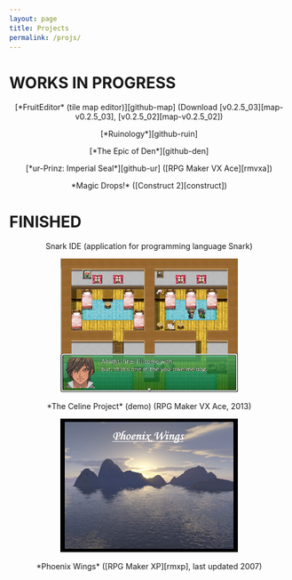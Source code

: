 ```yaml
---
layout: page
title: Projects
permalink: /projs/
---
```


# WORKS IN PROGRESS

<p style="text-align: center;" markdown="1">[*FruitEditor* (tile map editor)][github-map] (Download [v0.2.5_03][map-v0.2.5_03], [v0.2.5_02][map-v0.2.5_02])</p>

<p style="text-align: center;" markdown="1">[*Ruinology*][github-ruin]</p>

<p style="text-align: center;" markdown="1">[*The Epic of Den*][github-den]</p>

<p style="text-align: center;" markdown="1" >[*ur-Prinz: Imperial Seal*][github-ur] ([RPG Maker VX Ace][rmvxa])</p>

<p style="text-align: center;" markdown="1">*Magic Drops!* ([Construct 2][construct])</p>

# FINISHED

<p style="text-align: center;" markdown="1">Snark IDE (application for programming language Snark)</p>

<p style="text-align: center;" markdown="1"><img src="/assets/you-owe-me-one-bag.png" width="320" height="240" /></p>

<p style="text-align: center;" markdown="1">*The Celine Project* (demo) (RPG Maker VX Ace, 2013)</p>

<p style="text-align: center;" markdown="1"><img src="/assets/phoenix-wings.png" /></p>

<p style="text-align: center;" markdown="1">*Phoenix Wings* ([RPG Maker XP][rmxp], last updated 2007)</p>

[github-map]:   https://github.com/boaromayo/FruitEditor_v1_1
[map-v0.2.5_03]:https://github.com/boaromayo/FruitEditor_v1_1/releases/tag/v0.2.5_03
[map-v0.2.5_02]:https://github.com/boaromayo/FruitEditor_v1_1/releases/tag/v0.2.5_02
[github-ruin]:  https://github.com/boaromayo/Ruinology
[github-den]:   https://github.com/boaromayo/Den
[github-ur]:   https://github.com/boaromayo/ur-prinz
[construct]:    https://www.scirra.com/construct2
[rmvxa]:        https://en.wikipedia.org/wiki/RPG_Maker_VX_Ace
[rmxp]:         https://en.wikipedia.org/wiki/RPG_Maker_XP
[resume-pdf]:   /assets/nyp-resume-rev.pdf
[resume-docx]:  https://view.officeapps.live.com/op/view.aspx?src=http%3A%2F%2Fboaromayo.net%2Fassets%2Fnyp-resume-rev.docx
